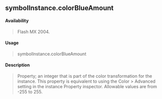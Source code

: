 ## symbolInstance.colorBlueAmount

#### Availability

> Flash MX 2004.

#### Usage

> symbolInstance.colorBlueAmount

#### Description

> Property; an integer that is part of the color transformation for the instance. This property is equivalent to using the Color \> Advanced setting in the instance Property inspector. Allowable values are from -255 to 255.
